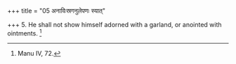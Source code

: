 +++
title = "05 अनाविःस्रगनुलेपणः स्यात्"

+++
5. He shall not show himself adorned with a garland, or anointed with ointments. [^3] 


[^3]:  Manu IV, 72.
